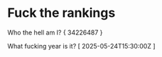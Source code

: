 # Fuck the rankings

Who the hell am I?
{ 34226487 }

What fucking year is it?
[ 2025-05-24T15:30:00Z ]

